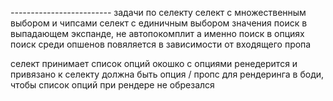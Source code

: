 *-------------------------*
задачи по селекту
селект с множественным выбором и чипсами
селект с единичным выбором значения
поиск в выпадающем экспанде, не автопокомплит а именно поиск в опциях
поиск среди опшенов повяляется в зависимости от входящего пропа

селект принимает список опций
окошко с опциями ренедерится и привязано к селекту
должна быть опция / пропс для рендеринга в боди, чтобы список опций при рендере не обрезался








